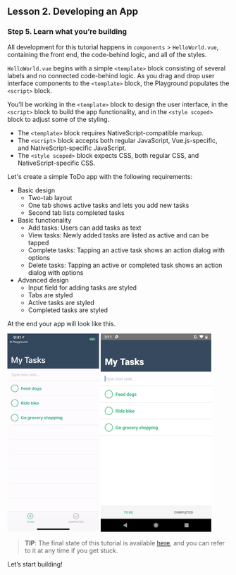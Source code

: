 ## Lesson 2. Developing an App

### Step 5. Learn what you’re building

All development for this tutorial happens in `components` > `HelloWorld.vue`, containing the front end, the code-behind logic, and all of the styles.

`HelloWorld.vue` begins with a simple `<template>` block consisting of several labels and no connected code-behind logic. As you drag and drop user interface components to the `<template>` block, the Playground populates the `<script>` block.

You'll be working in the `<template>` block to design the user interface, in the `<script>` block to build the app functionality, and in the `<style scoped>` block to adjust some of the styling. 

* The `<template>` block requires NativeScript-compatible markup. 
* The `<script>` block accepts both regular JavaScript, Vue.js-specific, and NativeScript-specific JavaScript.
* The `<style scoped>` block expects CSS, both regular CSS, and NativeScript-specific CSS.

Let's create a simple ToDo app with the following requirements:

* Basic design
  * Two-tab layout
  * One tab shows active tasks and lets you add new tasks
  * Second tab lists completed tasks
* Basic functionality
  * Add tasks: Users can add tasks as text
  * View tasks: Newly added tasks are listed as active and can be tapped
  * Complete tasks: Tapping an active task shows an action dialog with options
  * Delete tasks: Tapping an active or completed task shows an action dialog with options
* Advanced design
  * Input field for adding tasks are styled
  * Tabs are styled
  * Active tasks are styled
  * Completed tasks are styled

At the end your app will look like this.

![](images/ios-final.gif)
![](images/android-final.gif)

> **TIP**: The final state of this tutorial is available [here](https://play.nativescript.org/?template=play-vue&id=7hlv5q&v=6), and you can refer to it at any time if you get stuck.

Let’s start building!